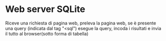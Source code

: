 # Web server SQLite
Riceve una richiesta di pagina web, preleva la pagina web, se è presente una query (indicata dal tag "<sql") esegue la query, incoda i risultati e invia il tutto al browser(sotto forma di tabella)
